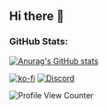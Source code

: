 ## Hi there 👋

### GitHub Stats:
[![Anurag's GitHub stats](https://github-readme-stats.vercel.app/api?username=EnzoDCdev)](https://ko-fi.com/mrvdev)

[![ko-fi](https://i.imgur.com/1dx0EgE.png)](https://ko-fi.com/mrvdev)
[![Discord](https://i.imgur.com/aTmOfNH.png)](https://discord.gg/5YDfdpQY9s)

![Profile View Counter](https://komarev.com/ghpvc/?username=MrV-Development)

